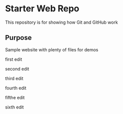 # Starter Web Repo

This repository is for showing how Git and GitHub work

## Purpose

Sample website with plenty of files for demos

first edit

second edit

third edit

fourth edit

fifthe edit

sixth edit
